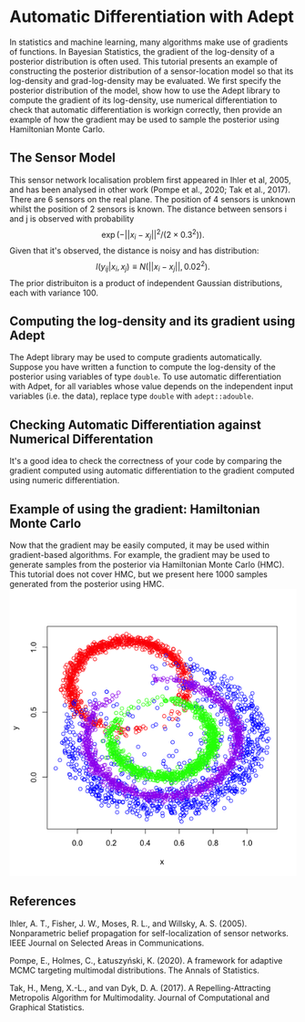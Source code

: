 # Automatic Differentiation with Adept

In statistics and machine learning, many algorithms make use of gradients of functions. In Bayesian Statistics, the gradient of the log-density of a posterior distribution is often used. This tutorial presents an example of constructing the posterior distribution of a sensor-location model so that its log-density and grad-log-density may be evaluated. We first specify the posterior distribution of the model, show how to use the Adept library to compute the gradient of its log-density, use numerical differentiation to check that automatic differentiation is workign correctly, then provide an example of how the gradient may be used to sample the posterior using Hamiltonian Monte Carlo.

## The Sensor Model

This sensor network localisation problem first appeared in Ihler et al, 2005, and has been analysed in other work (Pompe et al., 2020; Tak et al., 2017). There are 6 sensors on the real plane. The position of 4 sensors is unknown whilst the position of 2 sensors is known. The distance between sensors i and j is observed with probability
$$\exp ( - || x_i - x_j ||^2 / (2 \times 0.3^2) ). $$
Given that it's observed, the distance is noisy and has distribution:
$$l(y_{ij} | x_i, x_j) \equiv N( || x_i - x_j ||, 0.02^2 ). $$
The prior distribuiton is a product of independent Gaussian distributions, each with variance 100.

## Computing the log-density and its gradient using Adept

The Adept library may be used to compute gradients automatically. Suppose you have written a function to compute the log-density of the posterior using variables of type `double`. To use automatic differentiation with Adpet, for all variables whose value depends on the independent input variables (i.e. the data), replace type `double` with `adept::adouble`.

## Checking Automatic Differentiation against Numerical Differentation

It's a good idea to check the correctness of your code by comparing the gradient computed using automatic differentiation to the gradient computed using numeric differentiation.

## Example of using the gradient: Hamiltonian Monte Carlo

Now that the gradient may be easily computed, it may be used within gradient-based algorithms. For example, the gradient may be used to generate samples from the posterior via Hamiltonian Monte Carlo (HMC). This tutorial does not cover HMC, but we present here 1000 samples generated from the posterior using HMC.
![1000 samples generated using HMC](https://github.com/mckimmh/adept_example/blob/main/hmc_samples.png)

## References

Ihler, A. T., Fisher, J. W., Moses, R. L., and Willsky, A. S. (2005). Nonparametric belief propagation for self-localization of sensor networks. IEEE Journal on Selected Areas in Communications.

Pompe, E., Holmes, C., Łatuszyński, K. (2020). A framework for adaptive MCMC targeting multimodal distributions. The Annals of Statistics.

Tak, H., Meng, X.-L., and van Dyk, D. A. (2017). A Repelling-Attracting Metropolis Algorithm for Multimodality. Journal of Computational and Graphical Statistics.

